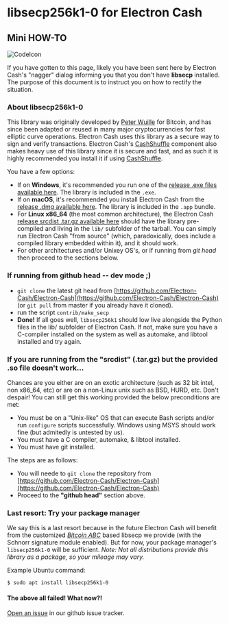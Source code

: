 # libsecp256k1-0 for Electron Cash
## Mini HOW-TO 

![CodeIcon](https://img.icons8.com/color/96/000000/smartphone-cpu.png)

If you have gotten to this page, likely you have been sent here by Electron Cash's "nagger" dialog informing you that you don't have **libsecp** installed.  The purpose of this document is to instruct you on how to rectify the situation. 

### About libsecp256k1-0

This library was originally developed by [Peter Wuille](https://twitter.com/pwuille?lang=en) for Bitcoin, and has since been adapted or reused in many major cryptocurrencies for fast elliptic curve operations.  Electron Cash uses this library as a secure way to sign and verify transactions.  Electron Cash's [CashShuffle](https://www.cashshuffle.com) component also makes heavy use of this library since it is secure and fast, and as such it is highly recommended you install it if using [CashShuffle](https://www.cashshuffle.com).

You have a few options:

  - If on **Windows**, it's recommended you run one of the [release .exe files available here](https://www.electroncash.org/#download). The library is included in the `.exe`.
  - If on **macOS**, it's recommended you install Electron Cash from the [release .dmg available here](https://www.electroncash.org/#download). The library is included in the `.app` bundle.
  - For **Linux x86_64** (the most common architecture), the Electron Cash [release srcdist .tar.gz available here](https://www.electroncash.org/#download) should have the library pre-compiled and living in the `lib/` subfolder of the tarball. You can simply run Electron Cash "from source" (which, paradoxically, does include a compiled library embedded within it), and it should work. 
  - For other architectures and/or Unixey OS's, or if running from *git head* then proceed to the sections below.

### If running from github head -- dev mode ;)

   - `git clone` the latest git head from [https://github.com/Electron-Cash/Electron-Cash](https://github.com/Electron-Cash/Electron-Cash) (or `git pull` from master if you already  have it cloned).
   - run the script `contrib/make_secp`
   - **Done!** If all goes well, `libsecp256k1` should low live alongside the Python files in the lib/ subfolder of Electron Cash.  If not, make sure you have a C-compiler installed on the system as well as automake, and libtool installed and try again.

### If you are running from the "srcdist" (.tar.gz) but the provided .so file doesn't work...

Chances are you either are on an exotic architecture (such as 32 bit intel, non x86_64, etc) or are on a non-Linux unix such as BSD, HURD, etc.  Don't despair! You can still get this working provided the below preconditions are met:

- You must be on a "Unix-like" OS that can execute Bash scripts and/or run `configure` scripts successfully.  Windows using MSYS should work fine (but admitedly is untested by us).
- You must have a C compiler, automake, & libtool installed.
- You must have git installed.

The steps are as follows:

   - You will neede to `git clone` the repository from [https://github.com/Electron-Cash/Electron-Cash](https://github.com/Electron-Cash/Electron-Cash)
   - Proceed to the **"github head"** section above.

### Last resort: Try your package manager

We say this is a last resort because in the future Electron Cash will benefit from the customized *[Bitcoin ABC](https://www.bitcoinabc.org)* based libsecp we provide (with the Schnorr signature module enabled).  But for now, your package manager's `libsecp256k1-0` will be sufficient.  *Note: Not all distributions provide this library as a package, so your mileage may vary.* 

Example Ubuntu command:
```
$ sudo apt install libsecp256k1-0
```

#### The above all failed! What now?!

[Open an issue](https://github.com/Electron-Cash/Electron-Cash/issues) in our github issue tracker.